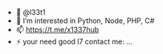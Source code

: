 - 🔗 @l33t1
- 👀 I’m interested in Python, Node, PHP, C#
- 📫 https://t.me/x1337hub
- ⚡ your need good l7 contact me: ...

<!---
l33t1/l33t1 is a ✨ special ✨ repository because its `README.md` (this file) appears on your GitHub profile.
You can click the Preview link to take a look at your changes.
--->
